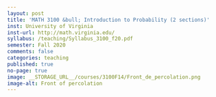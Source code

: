 ```yaml
---
layout: post
title: 'MATH 3100 &bull; Introduction to Probability (2 sections)'
inst: University of Virginia
inst-url: http://math.virginia.edu/
syllabus: /teaching/Syllabus_3100_f20.pdf
semester: Fall 2020
comments: false
categories: teaching
published: true
no-page: true
image: __STORAGE_URL__/courses/3100F14/Front_de_percolation.png
image-alt: Front of percolation
---
```

